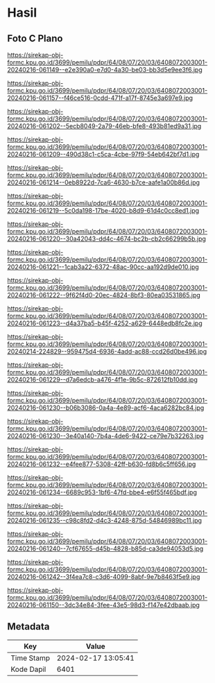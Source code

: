 # Hasil

## Foto C Plano

https://sirekap-obj-formc.kpu.go.id/3699/pemilu/pdpr/64/08/07/20/03/6408072003001-20240216-061149--e2e390a0-e7d0-4a30-be03-bb3d5e9ee3f6.jpg

https://sirekap-obj-formc.kpu.go.id/3699/pemilu/pdpr/64/08/07/20/03/6408072003001-20240216-061157--f46ce516-0cdd-471f-a17f-8745e3a697e9.jpg

https://sirekap-obj-formc.kpu.go.id/3699/pemilu/pdpr/64/08/07/20/03/6408072003001-20240216-061202--5ecb8049-2a79-46eb-bfe8-493b81ed9a31.jpg

https://sirekap-obj-formc.kpu.go.id/3699/pemilu/pdpr/64/08/07/20/03/6408072003001-20240216-061209--490d38c1-c5ca-4cbe-97f9-54eb642bf7d1.jpg

https://sirekap-obj-formc.kpu.go.id/3699/pemilu/pdpr/64/08/07/20/03/6408072003001-20240216-061214--0eb8922d-7ca6-4630-b7ce-aafe1a00b86d.jpg

https://sirekap-obj-formc.kpu.go.id/3699/pemilu/pdpr/64/08/07/20/03/6408072003001-20240216-061219--5c0da198-17be-4020-b8d9-61d4c0cc8ed1.jpg

https://sirekap-obj-formc.kpu.go.id/3699/pemilu/pdpr/64/08/07/20/03/6408072003001-20240216-061220--30a42043-dd4c-4674-bc2b-cb2c66299b5b.jpg

https://sirekap-obj-formc.kpu.go.id/3699/pemilu/pdpr/64/08/07/20/03/6408072003001-20240216-061221--1cab3a22-6372-48ac-90cc-aa192d9de010.jpg

https://sirekap-obj-formc.kpu.go.id/3699/pemilu/pdpr/64/08/07/20/03/6408072003001-20240216-061222--9f62f4d0-20ec-4824-8bf3-80ea03531865.jpg

https://sirekap-obj-formc.kpu.go.id/3699/pemilu/pdpr/64/08/07/20/03/6408072003001-20240216-061223--d4a37ba5-b45f-4252-a629-6448edb8fc2e.jpg

https://sirekap-obj-formc.kpu.go.id/3699/pemilu/pdpr/64/08/07/20/03/6408072003001-20240214-224829--959475d4-6936-4add-ac88-ccd26d0be496.jpg

https://sirekap-obj-formc.kpu.go.id/3699/pemilu/pdpr/64/08/07/20/03/6408072003001-20240216-061229--d7a6edcb-a476-4f1e-9b5c-872612fb10dd.jpg

https://sirekap-obj-formc.kpu.go.id/3699/pemilu/pdpr/64/08/07/20/03/6408072003001-20240216-061230--b06b3086-0a4a-4e89-acf6-4aca6282bc84.jpg

https://sirekap-obj-formc.kpu.go.id/3699/pemilu/pdpr/64/08/07/20/03/6408072003001-20240216-061230--3e40a140-7b4a-4de6-9422-ce79e7b32263.jpg

https://sirekap-obj-formc.kpu.go.id/3699/pemilu/pdpr/64/08/07/20/03/6408072003001-20240216-061232--e4fee877-5308-42ff-b630-fd8b6c5ff656.jpg

https://sirekap-obj-formc.kpu.go.id/3699/pemilu/pdpr/64/08/07/20/03/6408072003001-20240216-061234--6689c953-1bf6-47fd-bbe4-e6f55f465bdf.jpg

https://sirekap-obj-formc.kpu.go.id/3699/pemilu/pdpr/64/08/07/20/03/6408072003001-20240216-061235--c98c8fd2-d4c3-4248-875d-54846989bc11.jpg

https://sirekap-obj-formc.kpu.go.id/3699/pemilu/pdpr/64/08/07/20/03/6408072003001-20240216-061240--7cf67655-d45b-4828-b85d-ca3de94053d5.jpg

https://sirekap-obj-formc.kpu.go.id/3699/pemilu/pdpr/64/08/07/20/03/6408072003001-20240216-061242--3f4ea7c8-c3d6-4099-8abf-9e7b8463f5e9.jpg

https://sirekap-obj-formc.kpu.go.id/3699/pemilu/pdpr/64/08/07/20/03/6408072003001-20240216-061150--3dc34e84-3fee-43e5-98d3-f147e42dbaab.jpg


## Metadata

| Key        | Value               |
| ---------- | ------------------- |
| Time Stamp | 2024-02-17 13:05:41 |
| Kode Dapil | 6401                |



